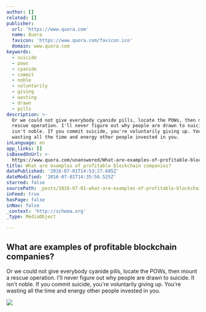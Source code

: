 ```yaml
---
author: []
related: []
publisher:
  url: 'https://www.quora.com'
  name: Quora
  favicon: 'https://www.quora.com/favicon.ico'
  domain: www.quora.com
keywords:
  - suicide
  - pows
  - cyanide
  - commit
  - noble
  - voluntarily
  - giving
  - wasting
  - drawn
  - pills
description: >-
  Or we could not give everybody cyanide pills, locate the POWs, then mount a
  rescue operation. I'll never figure out why people are drawn to suicide. It
  isn't noble. If you commit suicide, you're voluntarily giving up. You're
  wasting all the time and energy other people invested in you.
inLanguage: en
app_links: []
isBasedOnUrl: >-
  https://www.quora.com/unanswered/What-are-examples-of-profitable-blockchain-companies
title: What are examples of profitable blockchain companies?
datePublished: '2016-07-01T14:53:27.685Z'
dateModified: '2016-07-01T14:35:56.525Z'
starred: false
sourcePath: _posts/2016-07-01-what-are-examples-of-profitable-blockchain-companies.md
inFeed: true
hasPage: false
inNav: false
_context: 'http://schema.org'
_type: MediaObject

---
```

<article style=""><h1>What are examples of profitable blockchain companies?</h1><p>Or we could not give everybody cyanide pills, locate the POWs, then mount a rescue operation. I'll never figure out why people are drawn to suicide. It isn't noble. If you commit suicide, you're voluntarily giving up. You're wasting all the time and energy other people invested in you.</p><img src="https://qsf.ec.quoracdn.net/-images.new_grid.fb_share_default.pnge6dde9cfa6e03c43.png" /></article>